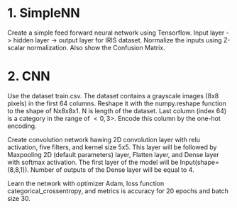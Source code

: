 # 1. SimpleNN

Create a simple feed forward neural network using Tensorflow.  Input layer -> hidden layer -> output layer for IRIS dataset.
Normalize the inputs using Z-scalar normalization. Also show the Confusion Matrix.

# 2. CNN
Use the dataset train.csv. The dataset contains a grayscale images (8x8 pixels) in the first 64 columns. Reshape it with the numpy.reshape function to the shape of Nx8x8x1. N is length of the dataset. Last column (index 64) is a category in the range of $<0,3>$. Encode this column by the one-hot encoding.

Create convolution network hawing 2D convolution layer with relu activation, five filters, and kernel size 5x5. This layer will be followed by Maxpooling 2D (default parameters) layer, Flatten layer, and Dense layer with softmax activation. The first layer of the model will be Input(shape=(8,8,1)). Number of outputs of the Dense layer will be equal to 4.

Learn the network with optimizer Adam, loss function categorical_crossentropy, and metrics is accuracy for 20 epochs and batch size 30.
